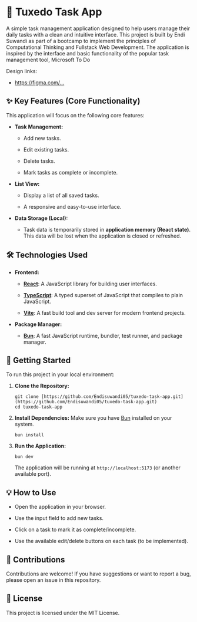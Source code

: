 # 🚀 Tuxedo Task App

A simple task management application designed to help users manage their daily tasks with a clean and intuitive interface.
This project is built by Endi Suwandi as part of a bootcamp to implement the principles of Computational Thinking and Fullstack Web Development.
The application is inspired by the interface and basic functionality of the popular task management tool, Microsoft To Do

Design links:

- <https://figma.com/...>

## ✨ Key Features (Core Functionality)

This application will focus on the following core features:

- **Task Management:**

  - Add new tasks.

  - Edit existing tasks.

  - Delete tasks.

  - Mark tasks as complete or incomplete.

- **List View:**

  - Display a list of all saved tasks.

  - A responsive and easy-to-use interface.

- **Data Storage (Local):**

  - Task data is temporarily stored in **application memory (React state)**. This data will be lost when the application is closed or refreshed.

## 🛠️ Technologies Used

- **Frontend:**

  - [**React**](https://react.dev/): A JavaScript library for building user interfaces.

  - [**TypeScript**](https://www.typescriptlang.org/): A typed superset of JavaScript that compiles to plain JavaScript.

  - [**Vite**](https://vitejs.dev/): A fast build tool and dev server for modern frontend projects.

- **Package Manager:**

  - [**Bun**](https://bun.sh/): A fast JavaScript runtime, bundler, test runner, and package manager.

## 🚀 Getting Started

To run this project in your local environment:

1.  **Clone the Repository:**

    ```
    git clone [https://github.com/Endisuwandi05/tuxedo-task-app.git](https://github.com/Endisuwandi05/tuxedo-task-app.git)
    cd tuxedo-task-app
    ```

2.  **Install Dependencies:**
    Make sure you have [Bun](https://bun.sh/docs/installation) installed on your system.

    ```
    bun install
    ```

3.  **Run the Application:**

    ```
    bun dev
    ```

    The application will be running at `http://localhost:5173` (or another available port).

## 💡 How to Use

- Open the application in your browser.

- Use the input field to add new tasks.

- Click on a task to mark it as complete/incomplete.

- Use the available edit/delete buttons on each task (to be implemented).

## 🤝 Contributions

Contributions are welcome! If you have suggestions or want to report a bug, please open an issue in this repository.

## 📄 License

This project is licensed under the MIT License.
